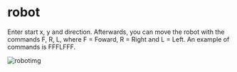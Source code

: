 # robot
Enter start x, y and direction.
Afterwards, you can move the robot with the commands F, R, L, where F = Foward, R = Right and L = Left.
An example of commands is FFFLFFF.

![robotimg](https://user-images.githubusercontent.com/94310768/173399816-9bd727c2-5889-41ed-b172-da492786de35.jpg)
